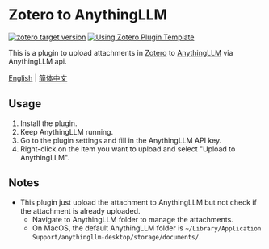 # Zotero to AnythingLLM

[![zotero target version](https://img.shields.io/badge/Zotero-7-green?style=flat-square&logo=zotero&logoColor=CC2936)](https://www.zotero.org)
[![Using Zotero Plugin Template](https://img.shields.io/badge/Using-Zotero%20Plugin%20Template-blue?style=flat-square&logo=github)](https://github.com/windingwind/zotero-plugin-template)

This is a plugin to upload attachments in [Zotero](https://www.zotero.org/) to [AnythingLLM](https://anythingllm.com) via AnythingLLM api.

[English](README.md) | [简体中文](doc/README-zhCN.md)

## Usage

1. Install the plugin.
2. Keep AnythingLLM running.
3. Go to the plugin settings and fill in the AnythingLLM API key.
4. Right-click on the item you want to upload and select "Upload to AnythingLLM".

## Notes

- This plugin just upload the attachment to AnythingLLM but not check if the attachment is already uploaded.
  - Navigate to AnythingLLM folder to manage the attachments.
  - On MacOS, the default AnythingLLM folder is `~/Library/Application Support/anythingllm-desktop/storage/documents/`.
